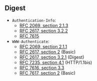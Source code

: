## Digest

* `Authentication-Info`:
  * [RFC 2069, section 2.1.3](https://tools.ietf.org/html/rfc2069#section-2.1.3)
  * [RFC 2617, section 3.2.2](https://tools.ietf.org/html/rfc2617#section-3.2.3)
  * [RFC 7615](https://tools.ietf.org/html/rfc7615)
* `WWW-Authenticate`:
  * [RFC 2069, section 2.1.1](https://tools.ietf.org/html/rfc2069#section-2.1.1)
  * [RFC 2617, section 2](https://tools.ietf.org/html/rfc2617#section-2) (Basic)
  * [RFC 2617, section 3.2.1](https://tools.ietf.org/html/rfc2617#section-3.2.1) (Digest)
  * [RFC 7235, section 4.1](https://tools.ietf.org/html/rfc7235#section-4.1) (HTTP/1.1bis)
  * [RFC 7616, section 3.3](https://tools.ietf.org/html/rfc7616#section-3.3)
  * [RFC 7617, section 2](https://tools.ietf.org/html/rfc7617#section-2) (Basic)
